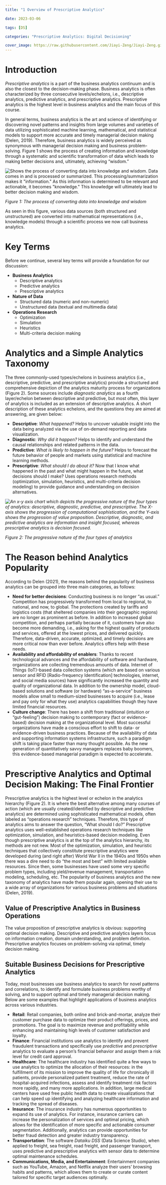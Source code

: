 ```yaml
---
title: "1 Overview of Prescriptive Analytics"

date: 2023-03-06

tags: [DS]

categories: "Prescriptive Analytics: Digital Decisioning"

cover_image: https://raw.githubusercontent.com/Jiayi-Zeng/Jiayi-Zeng.github.io/pic/img/202303061115%20(1).png
---
```


# **Introduction**

*Prescriptive analytics* is a part of the business analytics continuum and is also the closest to the decision-making phase. Business analytics is often characterized by three consecutive levels/echelons, i.e., descriptive analytics, predictive analytics, and prescriptive analytics. Prescriptive analytics is the highest level in business analytics and the main focus of this course.

In general terms, business analytics is the art and science of identifying or discovering novel patterns and insights from large volumes and varieties of data utilizing sophisticated machine learning, mathematical, and statistical models to support more accurate and timely managerial decision making (Delen, 2019). Therefore, business analytics is widely perceived as synonymous with managerial decision making and business problem-solving. Figure 1 shows the process of creating information and knowledge through a systematic and scientific transformation of data which leads to making better decisions and, ultimately, achieving “wisdom.”

![Shows the process of converting data into knowledge and wisdom. Data comes in and is processed or summarized. This processing/summarization makes it "information." As this information is determined to be relevant and actionable, it becomes "knowledge." This knowledge will ultimately lead to better decision making and wisdom.](https://lh6.googleusercontent.com/J4TGR2WkAWGORqjleLPp_dtKqO4s-DLAG0Rurrriv9QQO8PupU76MhfVS4B-WTxYq_SlXpN8QQnL0_a7R0Kd2PUNiQ7JgSJgo5WSAnIu4IR-WS3eH3aIzofQBQ8lbpKsBKRGpGCn3V04qBQL4IvzUA)

*Figure 1: The process of converting data into knowledge and wisdom*

As seen in this figure, various data sources (both structured and unstructured) are converted into mathematical representations (i.e., knowledge models) through a scientific process we now call business analytics.

# **Key Terms**

Before we continue, several key terms will provide a foundation for our discussion: 

- **Business Analytics**
  - Descriptive analytics
  - Predictive analytics 
  - Prescriptive analytics
- **Nature of Data**
  - Structured data (numeric and non-numeric)
  - Unstructured data (textual and multimedia data) 
- **Operations Research**
  - Optimization
  - Simulation
  - Heuristics
  - Multi-criteria decision making

# **Analytics and a Simple Analytics Taxonomy**

The three commonly-used types/echelons in business analytics (i.e., descriptive, predictive, and prescriptive analytics) provide a structured and comprehensive depiction of the analytics maturity process for organizations (Figure 2). Some sources include *diagnostic analytics* as a fourth layer/echelon between descriptive and predictive, but most often, this layer of analytics is included as an extension of descriptive analytics. A short description of these analytics echelons, and the questions they are aimed at answering, are given below:

- **Descriptive**: *What happened?* Helps to uncover valuable insight into the data being analyzed via the use of on-demand reporting and data visualization.
- **Diagnostic**: *Why did it happen?* Helps to identify and understand the causal relationships and related patterns in the data.
- **Predictive**: *What is likely to happen in the future?* Helps to forecast the future behavior of people and markets using statistical and machine learning methods.
- **Prescriptive**: *What should I do about it?* Now that I know what happened in the past and what might happen in the future, what decisions should I make? Uses operations research methods (optimization, simulation, heuristics, and multi-criteria decision modeling) to provide guidance and understanding on decision alternatives.

*![An x-y axis chart which depicts the progressive nature of the four types of analytics: descriptive, diagnostic, predictive, and prescriptive. The X-axis shows the progression of computational sophistication, and the Y-axis shows the progression of value proposition. Descriptive, diagnostic, and predictive analytics are information and insight focused, whereas prescriptive analytics is decision focused. ](https://lh3.googleusercontent.com/HcCjvjdeHHqtzl3PwpfUWEJV7VTNwmCT8KTTvCPfwHYV4uFayJVlEh9nRNPRS7l6s3DuNwI1RJHklQytT7QFybPyALd6RQOMbWb3ACArfwW1VGZiQ599CCUICuNVKShiBeVXbK7ovs7TDI4QYPG_lA)*

*Figure 2: The progressive nature of the four types of analytics*

# **The Reason behind Analytics Popularity**

According to Delen (2021), the reasons behind the popularity of business analytics can be grouped into three main categories, as follows:

- **Need for better decisions**: Conducting business is no longer “as usual.” Competition has progressively transformed from local to regional, to national, and now, to global. The protections created by tariffs and logistics costs (that sheltered companies into their geographic regions) are no longer as prominent as before. In addition to increased global competition, and perhaps partially because of it, customers have also become more demanding, i.e., asking for the highest quality of products and services, offered at the lowest prices, and delivered quickly. Therefore, data-driven, accurate, optimized, and timely decisions are more critical now than ever before. Analytics offers help with these needs.
- **Availability and affordability of enablers**: Thanks to recent technological advances and the affordability of software and hardware, organizations are collecting tremendous amounts of data. Internet of Things (IoT)-based data collection systems (which are based on various sensor and RFID [Radio-frequency Identification] technologies, internet, and social media sources) have significantly increased the quantity and quality of organizational data. In addition to the ownership model, cloud-based solutions and software (or hardware) “as-a-service” business models allow small to medium-sized businesses to acquire (i.e., lease and pay only for what they use) analytics capabilities though they have limited financial resources.
- **Culture change**: There has been a shift from traditional (intuition or “gut-feeling”) decision making to contemporary (fact or evidence-based) decision making at the organizational level. Most successful organizations have made a conscious effort to shift to data- or evidence-driven business practices. Because of the availability of data and supporting information systems infrastructure, such a paradigm shift is taking place faster than many thought possible. As the new generation of quantitatively savvy managers replaces baby boomers, this evidence-based managerial paradigm is expected to accelerate.

# **Prescriptive Analytics and Optimal Decision Making: The Final Frontier**

Prescriptive analytics is the highest level or echelon in the analytics hierarchy (Figure 2). It is where the best alternative among many courses of action (which are usually created/identified by descriptive and predictive analytics) are determined using sophisticated mathematical models, often labeled as “operations research” techniques. Therefore, this type of analytics aims to answer the question, “What should I do?” Prescriptive analytics uses well-established operations research techniques like optimization, simulation, and heuristics-based decision modeling. Even though prescriptive analytics is at the top of the analytics hierarchy, its methods are not new. Most of the optimization, simulation, and heuristic techniques that collectively constitute prescriptive analytics were developed during (and right after) World War II in the 1940s and 1950s when there was a dire need to do “the most and best” with limited available resources. Since then, some businesses have used some very specific problem types, including yield/revenue management, transportation modeling, scheduling, etc. The popularity of business analytics and the new taxonomy of analytics have made them popular again, opening their use to a wide array of organizations for various business problems and situations (Delen, 2019).

## Value of Prescriptive Analytics in Business Operations

The value proposition of prescriptive analytics is obvious: supporting optimal decision making. Descriptive and predictive analytics layers focus on information creation, domain understanding, and problem definition. Prescriptive analytics focuses on problem-solving via optimal, timely decision making.

## Suitable Business Decisions for Prescriptive Analytics

Today, most businesses use business analytics to search for novel patterns and correlations, to identify and formulate business problems worthy of solving, and to support optimal and timely managerial decision making. Below are some examples that highlight applications of business analytics across various industries.

- **Retail**: Retail companies, both online and brick-and-mortar, analyze their customer purchase data to optimize their product offerings, prices, and promotions. The goal is to maximize revenue and profitability while enhancing and maintaining high levels of customer satisfaction and loyalty.
- **Finance**: Financial institutions use analytics to identify and prevent fraudulent transactions and specifically use *predictive* and *prescriptive* analytics to evaluate a person’s financial behavior and assign them a risk level for credit card approval.
- **Healthcare**: The healthcare industry has identified quite a few ways to use analytics to optimize the allocation of their resources: in the fulfillment of its mission to improve the quality of life for chronically ill patients, provide personalized patient treatment, reduce the rate of hospital-acquired infections, assess and identify treatment risk factors more rapidly, and many more applications. In addition, large medical centers have used free public health data to create visualizations that can help speed up identifying and analyzing healthcare information and tracking the spread of diseases.
- **Insurance**: The insurance industry has numerous opportunities to expand its use of analytics. For instance, insurance carriers can increase the personalization of services and optimal pricing, which allows for the identification of more specific and actionable consumer segmentation. Additionally, analytics can provide opportunities for better fraud detection and greater industry transparency.
- **Transportation**: The software *Dataiku DSS* (Data Science Studio), when applied to freight, sea freight, road freight, and passenger transport, uses predictive and prescriptive analytics with sensor data to determine optimal maintenance schedules.
- **Communications, Media, and Entertainment**: Entertainment companies such as YouTube, Amazon, and Netflix analyze their users’ browsing habits and patterns, which allows them to create or curate content tailored for specific target audiences optimally.